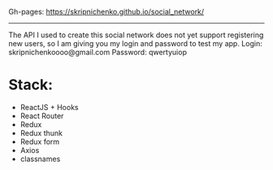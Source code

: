 Gh-pages: https://skripnichenko.github.io/social_network/
<hr>
 The API I used to create this social network does not yet support registering new users, so I am giving you my login and password to test my app.
 Login: skripnichenkoooo@gmail.com
 Password: qwertyuiop

# Stack:
<ul>
 <li>ReactJS + Hooks</li>
 <li>React Router</li>
 <li>Redux</li>
 <li>Redux thunk</li>
 <li>Redux form</li>
 <li>Axios</li>
 <li>classnames</li>
</ul>
